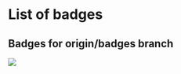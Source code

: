 # List of badges

## Badges for origin/badges branch

![](https://github.com/ywata/branch-badges/actions/workflows/blank.yml/badge.svg?branch=badges)


